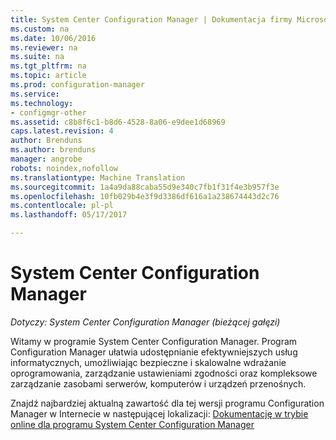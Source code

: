 ```yaml
---
title: System Center Configuration Manager | Dokumentacja firmy Microsoft
ms.custom: na
ms.date: 10/06/2016
ms.reviewer: na
ms.suite: na
ms.tgt_pltfrm: na
ms.topic: article
ms.prod: configuration-manager
ms.service: 
ms.technology:
- configmgr-other
ms.assetid: c8b8f6c1-b8d6-4528-8a06-e9dee1d68969
caps.latest.revision: 4
author: Brenduns
ms.author: brenduns
manager: angrobe
robots: noindex,nofollow
ms.translationtype: Machine Translation
ms.sourcegitcommit: 1a4a9da88caba55d9e340c7fb1f31f4e3b957f3e
ms.openlocfilehash: 10fb029b4e3f9d3386df616a1a238674443d2c76
ms.contentlocale: pl-pl
ms.lasthandoff: 05/17/2017

---
```

# <a name="system-center-configuration-manager"></a>System Center Configuration Manager

*Dotyczy: System Center Configuration Manager (bieżącej gałęzi)*

Witamy w programie System Center Configuration Manager. Program Configuration Manager ułatwia udostępnianie efektywniejszych usług informatycznych, umożliwiając bezpieczne i skalowalne wdrażanie oprogramowania, zarządzanie ustawieniami zgodności oraz kompleksowe zarządzanie zasobami serwerów, komputerów i urządzeń przenośnych.  

 Znajdź najbardziej aktualną zawartość dla tej wersji programu Configuration Manager w Internecie w następującej lokalizacji: [Dokumentację w trybie online dla programu System Center Configuration Manager](https://go.microsoft.com/fwlink/?LinkID=533344)

